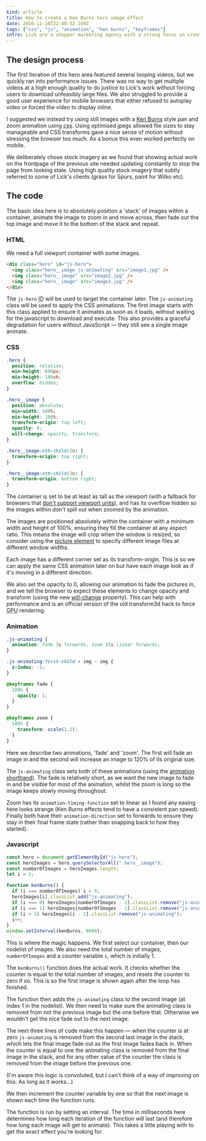 ```yaml
---
kind: article
title: How to create a Ken Burns hero image effect
date: 2016-11-16T22:40:32.169Z
tags: ["css", "js", "animation", "ken burns", "keyframes"]
intro: Lick are a shopper marketing agency with a strong focus on creative design, which meant their site needed to be visual-heavy. They wanted the top of the homepage to communicate this, whilst also subtly nodding to some of the big brands the agency works with.
---
```


## The design process

The first iteration of this hero area featured several looping videos, but we quickly ran into performance issues. There was no way to get multiple videos at a high enough quality to do justice to Lick's work without forcing users to download unfeasibly large files. We also struggled to provide a good user experience for mobile browsers that either refused to autoplay video or forced the video to display inline.

I suggested we instead try using still images with a [Ken Burns] style pan and zoom animation using <abbr title="cascading style sheets">css</abbr>. Using optimised jpegs allowed file sizes to stay manageable and <abbr>CSS</abbr> transforms gave a nice sense of motion without stressing the browser too much. As a bonus this even worked perfectly on mobile.

We deliberately chose stock imagery as we found that showing actual work on the frontpage of the previous site needed updating constantly to stop the page from looking stale. Using high quality stock imagery that subtly referred to some of Lick's clients (grass for Spurs, paint for Wilko etc).

## The code

The basic idea here is to absolutely position a 'stack' of images within a container, animate the image to zoom in and move across, then fade out the top image and move it to the bottom of the stack and repeat.

### HTML

We need a full viewport container with some images.

```html
<div class="hero" id="js-hero">
  <img class="hero__image js-animating" src="image1.jpg" />
  <img class="hero__image" src="image2.jpg" />
  <img class="hero__image" src="image3.jpg" />
</div>
```

The `js-hero` <abbr title="identifier">ID</abbr> will be used to target the container later. The `js-animating` class will be used to apply the <abbr>CSS</abbr> animations. The first image starts with this class applied to ensure it animates as soon as it loads, without waiting for the javascript to download and execute. This also provides a graceful degradation for users without JavaScript — they still see a single image animate.

### CSS

```css
.hero {
  position: relative;
  min-height: 600px;
  min-height: 100vh;
  overflow: hidden;
}

.hero__image {
  position: absolute;
  min-width: 100%;
  min-height: 100%;
  transform-origin: top left;
  opacity: 0;
  will-change: opacity, transform;
}

.hero__image:nth-child(2n) {
  transform-origin: top right;
}

.hero__image:nth-child(3n) {
  transform-origin: bottom right;
}
```

The container is set to be at least as tall as the viewport (with a fallback for browsers that [don't support viewport units]), and has its overflow hidden so the images within don't spill out when zoomed by the animation.

The images are positioned absolutely within the container with a minimum width and height of 100%, ensuring they fill the container at any aspect ratio. This means the image will crop when the window is resized, so consider using the [picture element] to specify different image files at different window widths.

Each image has a different corner set as its transform-origin. This is so we can apply the same <abbr>CSS</abbr> animation later on but have each image look as if it's moving in a different direction.

We also set the opacity to 0, allowing our animation to fade the pictures in, and we tell the browser to expect these elements to change opacity and transform (using the new [will-change] property). This can help with performance and is an official version of the old transform3d hack to force <abbr title="graphics processing unit">GPU</abbr> rendering.

### Animation

```css
.js-animating {
  animation: fade 3s forwards, zoom 15s linear forwards;
}

.js-animating:first-child + img ~ img {
  z-index: -1;
}

@keyframes fade {
  100% {
    opacity: 1;
  }
}

@keyframes zoom {
  100% {
    transform: scale(1.2);
  }
}
```

Here we describe two animations, 'fade' and 'zoom'. The first will fade an image in and the second will increase an image to 120% of its original size.

The `js-animating` class sets both of these animations (using the [animation shorthand]). The fade is relatively short, as we want the new image to fade in and be visible for most of the animation, whilst the zoom is long so the image keeps slowly moving throughout.

Zoom has its `animation-timing-function` set to linear as I found any easing here looks strange (Ken Burns effects tend to have a consistent pan speed). Finally both have their `animation-direction` set to forwards to ensure they stay in their final frame state (rather than snapping back to how they started).

### Javascript

```js
const hero = document.getElementById("js-hero");
const heroImages = hero.querySelectorAll(".hero__image");
const numberOfImages = heroImages.length;
let i = 1;

function kenBurns() {
  if (i === numberOfImages) i = 0;
  heroImages[i].classList.add("js-animating");
  if (i === 0) heroImages[numberOfImages - 2].classList.remove("js-animating");
  if (i === 1) heroImages[numberOfImages - 1].classList.remove("js-animating");
  if (i > 1) heroImages[i - 2].classList.remove("js-animating");
  i++;
}
window.setInterval(kenBurns, 6000);
```

This is where the magic happens. We first select our container, then our nodelist of images. We also need the total number of images, `numberOfImages` and a counter variable `i`, which is initially 1.

The `kenBurns()` function does the actual work. It checks whether the counter is equal to the total number of images, and resets the counter to zero if so. This is so the first image is shown again after the loop has finished.

The function then adds the `js-animating` class to the second image (at index 1 in the nodelist). We then need to make sure the animating class is removed from not the previous image but the one before that. Otherwise we wouldn't get the nice fade out to the next image.

The next three lines of code make this happen — when the counter is at zero `js-animating` is removed from the second last image in the stack, which lets the final image fade out as the first image fades back in. When the counter is equal to one the animating class is removed from the final image in the stack, and for any other value of the counter the class is removed from the image before the previous one.

(I'm aware this logic is convoluted, but I can't think of a way of improving on this. As long as it works…)

We then increment the counter variable by one so that the next image is shown each time the function runs.

The function is run by setting an interval. The time in milliseconds here determines how long each iteration of the function will last (and therefore how long each image will get to animate). This takes a little playing with to get the exact effect you're looking for.

[ken burns]: http://en.wikipedia.org/wiki/Ken_Burns_effect
[don't support viewport units]: http://caniuse.com/#feat=viewport-units
[will-change]: https://developer.mozilla.org/en/docs/Web/CSS/will-change
[picture element]: https://developer.mozilla.org/en/docs/Web/HTML/Element/picture
[animation shorthand]: https://css-tricks.com/snippets/css/keyframe-animation-syntax/
